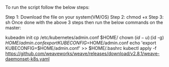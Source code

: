 To run the script follow the below steps:

Step 1: Download the file on your system(VM/OS)
Step 2: chmod +x <filename>	
Step 3: sh <filename>
Once done with the above 3 steps then run the below commands on the master:
  
kubeadm init
cp /etc/kubernetes/admin.conf $HOME/
chown $(id -u):$(id -g) $HOME/admin.conf
export KUBECONFIG=$HOME/admin.conf
echo 'export KUBECONFIG=$HOME/admin.conf' >> $HOME/.bashrc
kubectl apply -f https://github.com/weaveworks/weave/releases/download/v2.8.1/weave-daemonset-k8s.yaml
